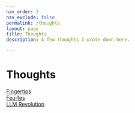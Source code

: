 ```yaml
---
nav_order: 3
nav_exclude: false
permalink: /thoughts
layout: page
title: Thoughts
description: A few thoughts I wrote down here. 

---
```


# Thoughts

[Fingertips](/fingertips)  
[Feuilles](/feuilles)  
[LLM Revolution](/llmrevolution)
